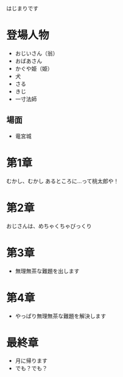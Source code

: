 はじまりです

# 登場人物

* おじいさん（翁）
* おばあさん
* かぐや姫（姫）
* 犬
* さる
* きじ
* 一寸法師

## 場面

* 竜宮城

# 第1章

むかし、むかし
あるところに...って桃太郎や！

# 第2章

おじさんは、めちゃくちゃびっくり

# 第3章

* 無理無茶な難題を出します

# 第4章

* やっぱり無理無茶な難題を解決します

# 最終章

* 月に帰ります
* でも？でも？
